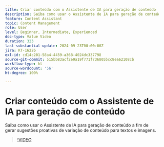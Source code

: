 ```yaml
---
title: Criar conteúdo com o Assistente de IA para geração de conteúdo
description: Saiba como usar o Assistente de IA para geração de conteúdo a fim de gerar sugestões proativas de variação de conteúdo para textos e imagens.
feature: Content Assistant
topic: Content Management
role: User
level: Beginner, Intermediate, Experienced
doc-type: Value Video
duration: 323
last-substantial-update: 2024-09-23T00:00:00Z
jira: KT-16226
exl-id: cd14c201-58a4-4459-a368-4024dc337798
source-git-commit: 515bb83acf2e9a19f771f736805bcc8ea62108cb
workflow-type: ht
source-wordcount: '56'
ht-degree: 100%

---
```


# Criar conteúdo com o Assistente de IA para geração de conteúdo

Saiba como usar o Assistente de IA para geração de conteúdo a fim de gerar sugestões proativas de variação de conteúdo para textos e imagens.

>[!VIDEO](https://video.tv.adobe.com/v/3434635/?learn=on)
